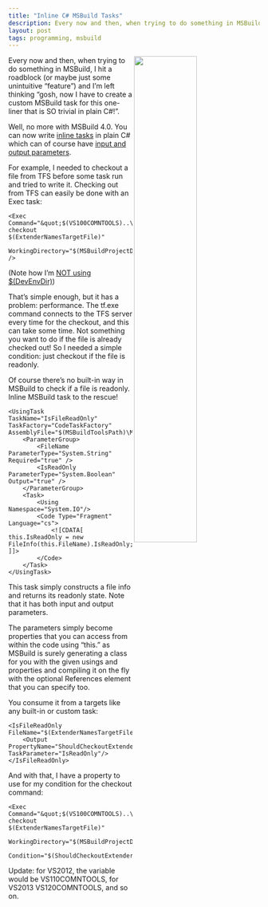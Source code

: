 ```yaml
---
title: "Inline C# MSBuild Tasks"
description: Every now and then, when trying to do something in MSBuild, I hit a roadblock (or maybe just some unintuitive “feature”) and I’m left thinking “gosh, now I have to create a custom MSBuild task for this one-liner that is SO trivial in plain C#!”.
layout: post
tags: programming, msbuild
---
```

<img src="http://cdn.cazzulino.com/msbuild-inline-tasks.png" width="50%" align="right" class="image">

Every now and then, when trying to do something in MSBuild, I hit a roadblock (or maybe just some unintuitive “feature”) and I’m left thinking “gosh, now I have to create a custom MSBuild task for this one-liner that is SO trivial in plain C#!”.

Well, no more with MSBuild 4.0. You can now write [inline tasks](http://msdn.microsoft.com/en-us/library/dd722601.aspx) in plain C# which can of course have [input and output parameters](http://msdn.microsoft.com/en-us/library/dd723643.aspx).

For example, I needed to checkout a file from TFS before some task run and tried to write it. Checking out from TFS can easily be done with an Exec task:

```
<Exec Command="&quot;$(VS100COMNTOOLS)..\IDE\tf.exe&quot; checkout $(ExtenderNamesTargetFile)"
      WorkingDirectory="$(MSBuildProjectDirectory)" />
```

(Note how I’m [NOT using $(DevEnvDir)](http://blogs.clariusconsulting.net/kzu/devenvdir-considered-harmful/))

That’s simple enough, but it has a problem: performance. The tf.exe command connects to the TFS server every time for the checkout, and this can take some time. Not something you want to do if the file is already checked out! So I needed a simple condition: just checkout if the file is readonly.

Of course there’s no built-in way in MSBuild to check if a file is readonly. Inline MSBuild task to the rescue!

```
<UsingTask TaskName="IsFileReadOnly" TaskFactory="CodeTaskFactory" AssemblyFile="$(MSBuildToolsPath)\Microsoft.Build.Tasks.v4.0.dll">
    <ParameterGroup>
        <FileName ParameterType="System.String" Required="true" />
        <IsReadOnly ParameterType="System.Boolean" Output="true" />
    </ParameterGroup>
    <Task>
        <Using Namespace="System.IO"/>
        <Code Type="Fragment" Language="cs">
            <![CDATA[
this.IsReadOnly = new FileInfo(this.FileName).IsReadOnly;
]]>
        </Code>
    </Task>
</UsingTask>
```

This task simply constructs a file info and returns its readonly state. Note that it has both input and output parameters.

The parameters simply become properties that you can access from within the code using “this.” as MSBuild is surely generating a class for you with the given usings and properties and compiling it on the fly with the optional References element that you can specify too.

You consume it from a targets like any built-in or custom task:

```
<IsFileReadOnly FileName="$(ExtenderNamesTargetFile)">
    <Output PropertyName="ShouldCheckoutExtenderNames" TaskParameter="IsReadOnly"/>
</IsFileReadOnly>
```

And with that, I have a property to use for my condition for the checkout command:

```
<Exec Command="&quot;$(VS100COMNTOOLS)..\IDE\tf.exe&quot; checkout $(ExtenderNamesTargetFile)"
      WorkingDirectory="$(MSBuildProjectDirectory)"
      Condition="$(ShouldCheckoutExtenderNames)"/>
```

Update: for VS2012, the variable would be VS110COMNTOOLS, for VS2013 VS120COMNTOOLS, and so on.